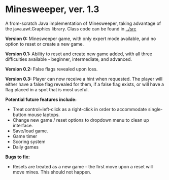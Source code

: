 # Minesweeper, ver. 1.3
A from-scratch Java implementation of Minesweeper, taking advantage of the java.awt.Graphics library. 
Class code can be found in [../src](../master/src)

**Version 0:** Minesweeper game, with only expert mode available, and no option to reset or create a new game.

**Version 0.1:** Ability to reset and create new game added, with all three difficulties available - beginner, 
intermediate, and advanced.

**Version 0.2:** False flags revealed upon loss. 

**Version 0.3:** Player can now receive a hint when requested. The player will either have a false flag revealed for 
them, if a false flag exists, or will have a flag placed in a spot that is most useful.

**Potential future features include:**
* Treat control+left-click as a right-click in order to accommodate single-button mouse laptops. 
* Change new game / reset options to dropdown menu to clean up interface. 
* Save/load game. 
* Game timer
* Scoring system
* Daily games


**Bugs to fix:**
* Resets are treated as a new game - the first move upon a reset will move mines. This should not happen.